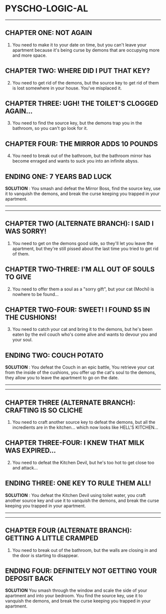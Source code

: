 # PYSCHO-LOGIC-AL

---
## CHAPTER ONE: NOT AGAIN
1. You need to make it to your date on time, but you can't leave your apartment because it's being curse by demons that are occupying more and more space.

## CHAPTER TWO: WHERE DID I PUT THAT KEY?
2. You need to get rid of the demons, but the source key to get rid of them is lost somewhere in your house. You've misplaced it.

## CHAPTER THREE: UGH! THE TOILET'S CLOGGED AGAIN...
3. You need to find the source key, but the demons trap you in the bathroom, so you can't go look for it.

## CHAPTER FOUR: THE MIRROR ADDS 10 POUNDS
4. You need to break out of the bathroom, but the bathroom mirror has become enraged and wants to suck you into an infinite abyss.

## ENDING ONE: 7 YEARS BAD LUCK

**SOLUTION** : You smash and defeat the Mirror Boss, find the source key, use it to vanquish the demons, and break the curse keeping you trapped in your apartment.

--- 

---
## CHAPTER TWO (ALTERNATE BRANCH): I SAID I WAS SORRY!
1. You need to get on the demons good side, so they'll let you leave the apartment, but they're still pissed about the last time you tried to get rid of them.

## CHAPTER TWO-THREE: I'M ALL OUT OF SOULS TO GIVE
2. You need to offer them a soul as a "sorry gift", but your cat (Mochi) is nowhere to be found...

## CHAPTER TWO-FOUR: SWEET! I FOUND $5 IN THE CUSHIONS!
3. You need to catch your cat and bring it to the demons, but he's been eaten by the evil couch who's come alive and wants to devour you and your soul.

## ENDING TWO: COUCH POTATO
**SOLUTION** : You defeat the Couch in an epic battle, You retrieve your cat from the inside of the cushions, you offer up the cat's soul to the demons, they allow you to leave the apartment to go on the date.

---


---

## CHAPTER THREE (ALTERNATE BRANCH): CRAFTING IS SO CLICHE
1. You need to craft another source key to defeat the demons, but all the incredients are in the kitchen... which now looks like HELL'S KITCHEN...

## CHAPTER THREE-FOUR: I KNEW THAT MILK WAS EXPIRED...
2. You need to defeat the Kitchen Devil, but he's too hot to get close too and attack...

## ENDING THREE: ONE KEY TO RULE THEM ALL!
**SOLUTION** : You defeat the Kitchen Devil using toilet water, you craft another source key and use it to vanquish the demons, and break the curse keeping you trapped in your apartment.

---

---

## CHAPTER FOUR (ALTERNATE BRANCH): GETTING A LITTLE CRAMPED
1. You need to break out of the bathroom, but the walls are closing in and the door is starting to disappear.

## ENDING FOUR: DEFINITELY NOT GETTING YOUR DEPOSIT BACK
**SOLUTION** You smash through the window and scale the side of your apartment and into your bedroom. You find the source key, use it to vanquish the demons, and break the curse keeping you trapped in your apartment.